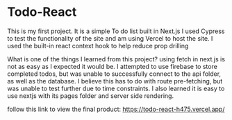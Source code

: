 # Todo-React

This is my first project.
It is a simple To do list built in Next.js
I used Cypress to test the functionality of the site and am using Vercel to host the site.
I used the built-in react context hook to help reduce prop drilling

What is one of the things I learned from this project? using fetch in next.js is not as easy as I expected it would be. I attempted to use firebase to store completed todos, but was unable to successfully connect to the api folder, as well as the database. I believe this has to do with route pre-fetching, but was unable to test further due to time constraints. I also learned it is easy to use nextjs with its pages folder and server side rendering.

follow this link to view the final product: https://todo-react-h475.vercel.app/
